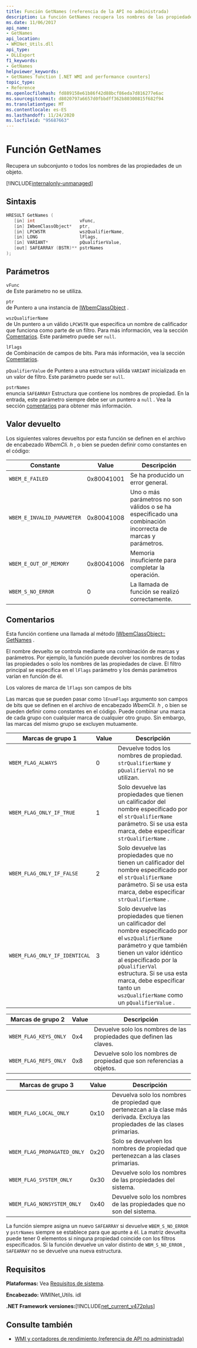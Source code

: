 ```yaml
---
title: Función GetNames (referencia de la API no administrada)
description: La función GetNames recupera los nombres de las propiedades de un objeto.
ms.date: 11/06/2017
api_name:
- GetNames
api_location:
- WMINet_Utils.dll
api_type:
- DLLExport
f1_keywords:
- GetNames
helpviewer_keywords:
- GetNames function [.NET WMI and performance counters]
topic_type:
- Reference
ms.openlocfilehash: fd889158e61b86f42d88bcf86eda7d816277e6ac
ms.sourcegitcommit: d8020797a6657d0fbbdff362b80300815f682f94
ms.translationtype: MT
ms.contentlocale: es-ES
ms.lasthandoff: 11/24/2020
ms.locfileid: "95687663"
---
```

# <a name="getnames-function"></a>Función GetNames

Recupera un subconjunto o todos los nombres de las propiedades de un objeto.

[!INCLUDE[internalonly-unmanaged](../../../../includes/internalonly-unmanaged.md)]

## <a name="syntax"></a>Sintaxis  
  
```cpp  
HRESULT GetNames (
   [in] int                 vFunc,
   [in] IWbemClassObject*   ptr,
   [in] LPCWSTR             wszQualifierName,
   [in] LONG                lFlags,
   [in] VARIANT*            pQualifierValue,
   [out] SAFEARRAY (BSTR)** pstrNames
);
```  

## <a name="parameters"></a>Parámetros

`vFunc`  
de Este parámetro no se utiliza.

`ptr`  
de Puntero a una instancia de [IWbemClassObject](/windows/desktop/api/wbemcli/nn-wbemcli-iwbemclassobject) .

`wszQualifierName`  
de Un puntero a un válido `LPCWSTR` que especifica un nombre de calificador que funciona como parte de un filtro. Para más información, vea la sección [Comentarios](#remarks). Este parámetro puede ser `null`.

`lFlags`  
de Combinación de campos de bits. Para más información, vea la sección [Comentarios](#remarks).

`pQualifierValue` de Puntero a una estructura válida `VARIANT` inicializada en un valor de filtro. Este parámetro puede ser `null`.

`pstrNames`  
enuncia `SAFEARRAY` Estructura que contiene los nombres de propiedad. En la entrada, este parámetro siempre debe ser un puntero a `null` . Vea la sección [comentarios](#remarks) para obtener más información.

## <a name="return-value"></a>Valor devuelto

Los siguientes valores devueltos por esta función se definen en el archivo de encabezado *WbemCli. h* , o bien se pueden definir como constantes en el código:

|Constante  |Value  |Descripción  |
|---------|---------|---------|
|`WBEM_E_FAILED` | 0x80041001 | Se ha producido un error general. |
|`WBEM_E_INVALID_PARAMETER` | 0x80041008 | Uno o más parámetros no son válidos o se ha especificado una combinación incorrecta de marcas y parámetros. |
|`WBEM_E_OUT_OF_MEMORY` | 0x80041006 | Memoria insuficiente para completar la operación. |
|`WBEM_S_NO_ERROR` | 0 | La llamada de función se realizó correctamente.  |
  
## <a name="remarks"></a>Comentarios

Esta función contiene una llamada al método [IWbemClassObject:: GetNames](/windows/desktop/api/wbemcli/nf-wbemcli-iwbemclassobject-getnames) .

El nombre devuelto se controla mediante una combinación de marcas y parámetros. Por ejemplo, la función puede devolver los nombres de todas las propiedades o solo los nombres de las propiedades de clave.  El filtro principal se especifica en el `lFlags` parámetro y los demás parámetros varían en función de él.

Los valores de marca de `lFlags` son campos de bits

Las marcas que se pueden pasar como `lEnumFlags` argumento son campos de bits que se definen en el archivo de encabezado *WbemCli. h* , o bien se pueden definir como constantes en el código.  Puede combinar una marca de cada grupo con cualquier marca de cualquier otro grupo. Sin embargo, las marcas del mismo grupo se excluyen mutuamente.

| Marcas de grupo 1 |Value  |Descripción  |
|---------|---------|---------|
| `WBEM_FLAG_ALWAYS` | 0 | Devuelve todos los nombres de propiedad. `strQualifierName` y `pQualifierVal` no se utilizan. |
| `WBEM_FLAG_ONLY_IF_TRUE` | 1 | Solo devuelve las propiedades que tienen un calificador del nombre especificado por el `strQualifierName` parámetro. Si se usa esta marca, debe especificar `strQualifierName` . |
|`WBEM_FLAG_ONLY_IF_FALSE` | 2 |  Solo devuelve las propiedades que no tienen un calificador del nombre especificado por el `strQualifierName` parámetro. Si se usa esta marca, debe especificar `strQualifierName` . |
|`WBEM_FLAG_ONLY_IF_IDENTICAL` | 3 | Solo devuelve las propiedades que tienen un calificador del nombre especificado por el `wszQualifierName` parámetro y que también tienen un valor idéntico al especificado por la `pQualifierVal` estructura. Si se usa esta marca, debe especificar tanto un `wszQualifierName` como un `pQualifierValue` . |

| Marcas de grupo 2 |Value  |Descripción  |
|---------|---------|---------|
|`WBEM_FLAG_KEYS_ONLY` | 0x4 | Devuelve solo los nombres de las propiedades que definen las claves. |
|`WBEM_FLAG_REFS_ONLY` | 0x8 | Devuelve solo los nombres de propiedad que son referencias a objetos. |

| Marcas de grupo 3 |Value  |Descripción  |
|---------|---------|---------|
| `WBEM_FLAG_LOCAL_ONLY` | 0x10 | Devuelva solo los nombres de propiedad que pertenezcan a la clase más derivada. Excluya las propiedades de las clases primarias. |
| `WBEM_FLAG_PROPAGATED_ONLY` |  0x20 | Solo se devuelven los nombres de propiedad que pertenezcan a las clases primarias. |
|`WBEM_FLAG_SYSTEM_ONLY` | 0x30 | Devuelve solo los nombres de las propiedades del sistema. |
|`WBEM_FLAG_NONSYSTEM_ONLY` | 0x40 | Devuelve solo los nombres de las propiedades que no son del sistema. |

La función siempre asigna un nuevo `SAFEARRAY` si devuelve `WBEM_S_NO_ERROR` y `pstrNames` siempre se establece para que apunte a él. La matriz devuelta puede tener 0 elementos si ninguna propiedad coincide con los filtros especificados. Si la función devuelve un valor distinto de `WBM_S_NO_ERROR` , `SAFEARRAY` no se devuelve una nueva estructura.

## <a name="requirements"></a>Requisitos  

 **Plataformas:** Vea [Requisitos de sistema](../../get-started/system-requirements.md).  
  
 **Encabezado:** WMINet_Utils. idl  
  
 **.NET Framework versiones:**[!INCLUDE[net_current_v472plus](../../../../includes/net-current-v472plus.md)]  
  
## <a name="see-also"></a>Consulte también

- [WMI y contadores de rendimiento (referencia de API no administrada)](index.md)
